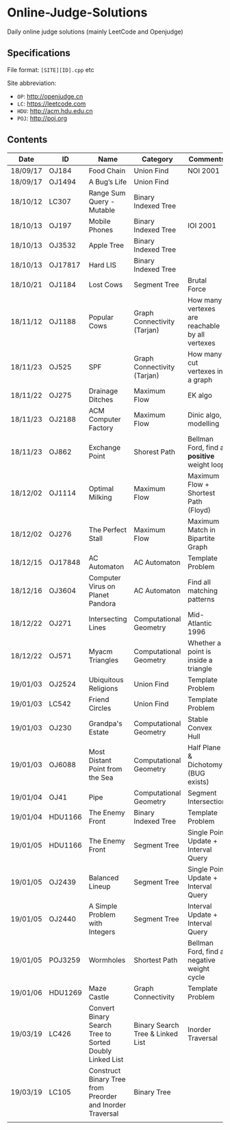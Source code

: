 # Online-Judge-Solutions
Daily online judge solutions (mainly LeetCode and Openjudge)

## Specifications

File format: `[SITE][ID].cpp` etc

Site abbreviation:

- `OP`: http://openjudge.cn
- `LC`: https://leetcode.com
- `HDU`: http://acm.hdu.edu.cn
- `POJ`: http://poj.org

## Contents

| Date     | ID     | Name         | Category   | Comments |
| -------- | ------ | ------------ | ---------- | -------- |
| 18/09/17 | OJ184  | Food Chain   | Union Find | NOI 2001 |
| 18/09/17 | OJ1494 | A Bug’s Life | Union Find |          |
| 18/10/12 | LC307   | Range Sum Query - Mutable | Binary Indexed Tree |          |
| 18/10/13 | OJ197   | Mobile Phones                                                | Binary Indexed Tree | IOI 2001 |
| 18/10/13 | OJ3532  | Apple Tree                                                   | Binary Indexed Tree |          |
| 18/10/13 | OJ17817 | Hard LIS                                                     | Binary Indexed Tree |          |
| 18/10/21 | OJ1184 | Lost Cows | Segment Tree | Brutal Force |
| 18/11/12 | OJ1188 | Popular Cows | Graph Connectivity (Tarjan) | How many vertexes are reachable by all vertexes |
| 18/11/23 | OJ525 | SPF | Graph Connectivity (Tarjan) | How many cut vertexes in a graph |
| 18/11/22 | OJ275 | Drainage Ditches | Maximum Flow | EK algo |
| 18/11/23 | OJ2188 | ACM Computer Factory | Maximum Flow | Dinic algo, modelling |
| 18/11/23 | OJ862 | Exchange Point | Shorest Path | Bellman Ford, find a **positive** weight loop |
| 18/12/02 | OJ1114 | Optimal Milking | Maximum Flow | Maximum Flow + Shortest Path (Floyd) |
| 18/12/02 | OJ276 | The Perfect Stall | Maximum Flow | Maximum Match in Bipartite Graph |
| 18/12/15 | OJ17848 | AC Automaton | AC Automaton | Template Problem |
| 18/12/16 | OJ3604 | Computer Virus on Planet Pandora | AC Automaton | Find all matching patterns |
| 18/12/22 | OJ271 | Intersecting Lines | Computational Geometry | Mid-Atlantic 1996 |
| 18/12/22 | OJ571 | Myacm Triangles | Computational Geometry | Whether a point is inside a triangle |
| 19/01/03 | OJ2524 | Ubiquitous Religions | Union Find | Template Problem |
| 19/01/03 | LC542 | Friend Circles | Union Find | Template Problem |
| 19/01/03 | OJ230 | Grandpa's Estate | Computational Geometry | Stable Convex Hull |
| 19/01/03 | OJ6088 | Most Distant Point from the Sea | Computational Geometry | Half Plane & Dichotomy (BUG exists) |
| 19/01/04 | OJ41 | Pipe | Computational Geometry | Segment Intersection |
| 19/01/04 | HDU1166 | The Enemy Front | Binary Indexed Tree | Template Problem |
| 19/01/05 | HDU1166 | The Enemy Front | Segment Tree | Single Point Update + Interval Query |
| 19/01/05 | OJ2439 | Balanced Lineup | Segment Tree | Single Point Update + Interval Query |
| 19/01/05 | OJ2440 | A Simple Problem with Integers | Segment Tree | Interval Update + Interval Query |
| 19/01/05 | POJ3259 | Wormholes | Shortest Path | Bellman Ford, find a negative weight cycle |
| 19/01/06 | HDU1269 | Maze Castle | Graph Connectivity | Template Problem |
| 19/03/19 | LC426 | Convert Binary Search Tree to Sorted Doubly Linked List | Binary Search Tree & Linked List | Inorder Traversal |
| 19/03/19 | LC105 | Construct Binary Tree from Preorder and Inorder Traversal | Binary Tree |                                                    |
|          |         |                                                              |                             |                                                    |